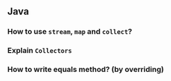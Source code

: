 ## Java

### How to use `stream`, `map` and `collect`?

### Explain `Collectors`

### How to write equals method? (by overriding)
